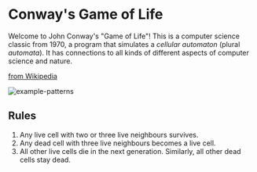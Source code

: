 # Conway's Game of Life

Welcome to John Conway's "Game of Life"! This is a computer science
classic from 1970, a program that simulates a _cellular automaton_
(plural _automata_). It has connections to all kinds of different
aspects of computer science and nature.

[from Wikipedia](https://en.wikipedia.org/wiki/Conway%27s_Game_of_Life#Examples_of_patterns)

![example-patterns](https://media.giphy.com/media/4VVZTvTqzRR0BUwNIH/giphy.gif)

## Rules

1. Any live cell with two or three live neighbours survives.
2. Any dead cell with three live neighbours becomes a live cell.
3. All other live cells die in the next generation. Similarly, all other dead cells stay dead.
